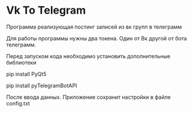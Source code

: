 # Vk To Telegram
Программа реализующая постинг записей из вк групп в телеграмм

Для работы программы нужны два токена. Один от Вк другой от бота телеграмм.

Перед запуском кода необходимо установить дополнительные библиотеки

pip install PyQt5

pip install pyTelegramBotAPI

После ввода данных. Приложение сохранит настройки в файле config.txt
